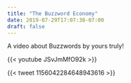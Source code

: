 ```yaml
---
title: "The Buzzword Economy"
date: 2019-07-29T17:07:38-07:00
draft: false
---
```


A video about Buzzwords by yours truly!

{{< youtube JSvJmMfO92k >}}

{{< tweet 1156042284648943616 >}}
